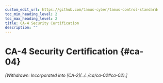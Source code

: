 ```yaml
---
custom_edit_url: https://github.com/tamus-cyber/tamus-control-standards/tree/main/content/tamus.edu/TAMUS_profile.xml
toc_min_heading_level: 2
toc_max_heading_level: 2
title: CA-4 Security Certification
description: ""
---
```


# CA-4 Security Certification {#ca-04}


<prop xmlns="http://csrc.nist.gov/ns/oscal/1.0" name="status" value="withdrawn">
            <em>[Withdrawn: Incorporated into [CA-2](../../ca/ca-02#ca-02).]</em>
         </prop>
         

